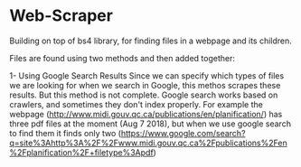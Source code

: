 # Web-Scraper
Building on top of bs4 library, for finding files in a webpage and its children.

Files are found using two methods and then added together:

1- Using Google Search Results
Since we can specify which types of files we are looking for when we search in Google, this methos scrapes these results.
But this method is not complete. Google search works based on crawlers, and sometimes they don't index properly. For example the webpage (http://www.midi.gouv.qc.ca/publications/en/planification/) has three pdf files at the moment (Aug 7 2018), but when we use google search to find them it finds only two (https://www.google.com/search?q=site%3Ahttp%3A%2F%2Fwww.midi.gouv.qc.ca%2Fpublications%2Fen%2Fplanification%2F+filetype%3Apdf)
